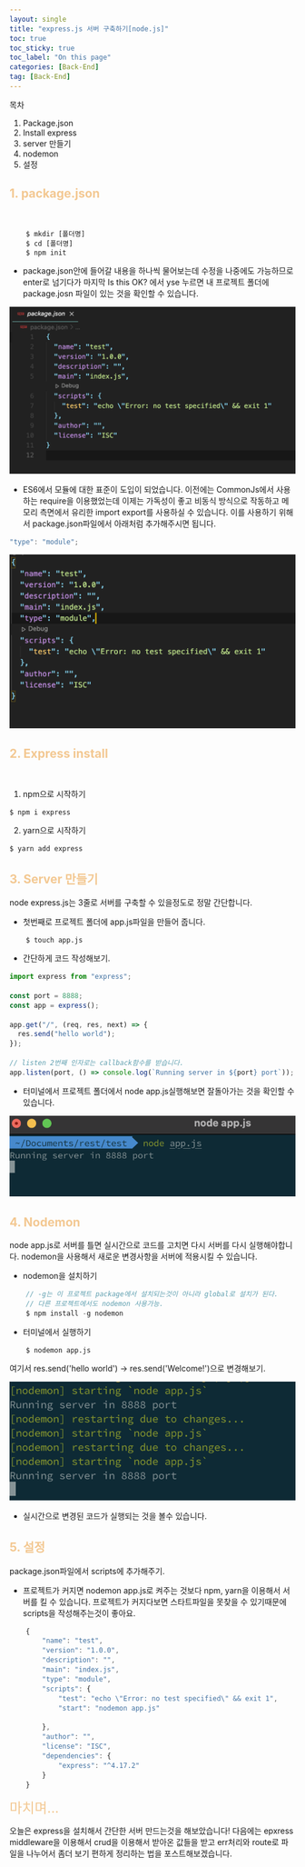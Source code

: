 ```yaml
---
layout: single
title: "express.js 서버 구축하기[node.js]"
toc: true
toc_sticky: true
toc_label: "On this page"
categories: [Back-End]
tag: [Back-End]
---
```


목차

1.  Package.json
2.  Install express
3.  server 만들기
4.  nodemon
5.  설정

## <span style="color: #F3C892">1. package.json</span>

<br>

```
    $ mkdir [폴더명]
    $ cd [폴더명]
    $ npm init
```

- package.json안에 들어갈 내용을 하나씩 물어보는데 수정을 나중에도 가능하므로 enter로 넘기다가 마지막 Is this OK? 에서 yse 누르면 내 프로젝트 폴더에 package.josn 파일이 있는 것을 확인할 수 있습니다.

![package.json](/images/express/packageJson.png)

- ES6에서 모듈에 대한 표준이 도입이 되었습니다. 이전에는 CommonJs에서 사용하는 require을 이용했었는데 이제는 가독성이 좋고 비동식 방식으로 작동하고 메모리 측면에서 유리한 import export를 사용하실 수 있습니다.
  이를 사용하기 위해서 package.json파일에서 아래처럼 추가해주시면 됩니다.

```javascript
"type": "module";
```

![module](/images/express/typeModule.png)

## <span style="color: #F3C892">2. Express install</span>

<br>

1. npm으로 시작하기

```
$ npm i express
```

2. yarn으로 시작하기

```
$ yarn add express
```

## <span style="color: #F3C892">3. Server 만들기</span>

node express.js는 3줄로 서버를 구축할 수 있을정도로 정말 간단합니다.

- 첫번째로 프로젝트 폴더에 app.js파일을 만들어 줍니다.

```
    $ touch app.js
```

- 간단하게 코드 작성해보기.

```javascript
import express from "express";

const port = 8888;
const app = express();

app.get("/", (req, res, next) => {
  res.send("hello world");
});

// listen 2번째 인자로는 callback함수를 받습니다.
app.listen(port, () => console.log(`Running server in ${port} port`));
```

- 터미널에서 프로젝트 폴더에서 node app.js실행해보면 잘돌아가는 것을 확인할 수 있습니다.

![running server](/images/express/running.png)

## <span style="color: #F3C892">4. Nodemon</span>

node app.js로 서버를 틀면 실시간으로 코드를 고치면 다시 서버를 다시 실행해야합니다.
nodemon을 사용해서 새로운 변경사항을 서버에 적용시킬 수 있습니다.

- nodemon을 설치하기

```java
    // -g는 이 프로젝트 package에서 설치되는것이 아니라 global로 설치가 된다.
    // 다른 프로젝트에서도 nodemon 사용가능.
    $ npm install -g nodemon
```

- 터미널에서 실행하기

```
    $ nodemon app.js
```

여기서 res.send('hello world') -> res.send('Welcome!')으로 변경해보기.

![nodemon](/images/express/nodemon.png)

- 실시간으로 변경된 코드가 실행되는 것을 볼수 있습니다.

## <span style="color: #F3C892">5. 설정</span>

package.json파일에서 scripts에 추가해주기.

- 프로젝트가 커지면 nodemon app.js로 켜주는 것보다 npm, yarn을 이용해서 서버를 킬 수 있습니다. 프로젝트가 커지다보면 스타트파일을 못찾을 수 있기때문에 scripts을 작성해주는것이 좋아요.

```javascript
    {
        "name": "test",
        "version": "1.0.0",
        "description": "",
        "main": "index.js",
        "type": "module",
        "scripts": {
            "test": "echo \"Error: no test specified\" && exit 1",
            "start": "nodemon app.js"

        },
        "author": "",
        "license": "ISC",
        "dependencies": {
            "express": "^4.17.2"
        }
    }

```

<span style='color: #F3C892'><font size='5'>마치며...</font></span>

오늘은 express을 설치해서 간단한 서버 만드는것을 해보았습니다! 다음에는 epxress middleware을
이용해서 crud을 이용해서 받아온 값들을 받고 err처리와 route로 파일을 나누어서 좀더 보기 편하게 정리하는 법을 포스트해보겠습니다.
